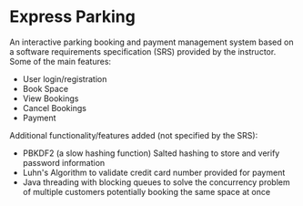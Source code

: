 # Express Parking

An interactive parking booking and payment management system based on a software requirements specification (SRS) provided by the instructor.</br>
Some of the main features:
- User login/registration
- Book Space
- View Bookings
- Cancel Bookings
- Payment

Additional functionality/features added (not specified by the SRS):
- PBKDF2 (a slow hashing function) Salted hashing to store and verify password information
- Luhn's Algorithm to validate credit card number provided for payment
- Java threading with blocking queues to solve the concurrency problem of multiple customers potentially booking the same space at once
